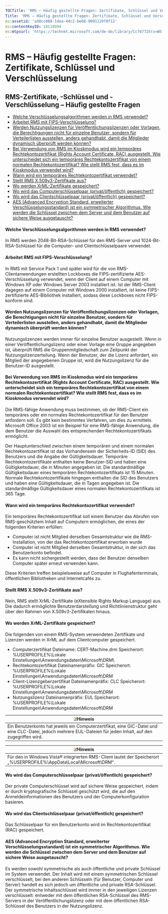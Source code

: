 ```yaml
---
TOCTitle: 'RMS – Häufig gestellte Fragen: Zertifikate, Schlüssel und Verschlüsselung'
Title: 'RMS – Häufig gestellte Fragen: Zertifikate, Schlüssel und Verschlüsselung'
ms:assetid: 'ad8cc088-1dea-44c2-be68-9091129f0f12'
ms:contentKeyID: 18118994
ms:mtpsurl: 'https://technet.microsoft.com/de-de/library/Cc747725(v=WS.10)'
---
```


RMS – Häufig gestellte Fragen: Zertifikate, Schlüssel und Verschlüsselung
=========================================================================

RMS-Zertifikate, -Schlüssel und -Verschlüsselung – Häufig gestellte Fragen
--------------------------------------------------------------------------

-   [Welche Verschlüsselungsalgorithmen werden in RMS verwendet?](#bkmk_10)
-   [Arbeitet RMS mit FIPS-Verschlüsselung?](#bkmk_11)
-   [Werden Nutzungslizenzen für Veröffentlichungslizenzen oder Vorlagen, die Berechtigungen nicht für einzelne Benutzer, sondern für Verteilerlisten ausstellen, anders gehandhabt, damit die Mitglieder dynamisch überprüft werden können?](#bkmk_12)
-   [Bei Verwendung von RMS im Kioskmodus wird ein temporäres Rechtekontozertifikat (Rights Account Certificate, RAC) ausgestellt. Wie unterscheidet sich ein temporäres Rechtekontozertifikat von einem normalen Rechtekontozertifikat? Wie stellt RMS fest, dass es im Kioskmodus verwendet wird?](#bkmk_13)
-   [Wann wird ein temporäres Rechtekontozertifikat verwendet?](#bkmk_14)
-   [Stellt RMS X.509v3-Zertifikate aus?](#bkmk_15)
-   [Wo werden XrML-Zertifikate gespeichert?](#bkmk_16)
-   [Wo wird das Computerschlüsselpaar (privat/öffentlich) gespeichert?](#bkmk_17)
-   [Wo wird das Clientschlüsselpaar (privat/öffentlich) gespeichert?](#bkmk_18)
-   [AES (Advanced Encryption Standard, erweiterter Verschlüsselungsstandard) ist ein symmetrischer Algorithmus. Wie werden die Schlüssel zwischen dem Server und dem Benutzer auf sichere Weise ausgetauscht?](#bkmk_19)

<span id="BKMK_10"></span>
#### Welche Verschlüsselungsalgorithmen werden in RMS verwendet?

In RMS werden 2048-Bit-RSA-Schlüssel für den RMS-Server und 1024-Bit-RSA-Schlüssel für die Computer- und Clientschlüsselpaare verwendet.

<span id="BKMK_11"></span>
#### Arbeitet RMS mit FIPS-Verschlüsselung?

In RMS mit Service Pack 1 und später wird für die von RMS-Clientanwendungen erstellten Lockboxes die FIPS-zertifizierte AES-Verschlüsselung verwendet, wenn der Client auf einem Computer mit Windows XP oder Windows Server 2003 installiert ist. Ist der RMS-Client dagegen auf einem Computer mit Windows 2000 installiert, ist keine FIPS-zertifizierte AES-Bibliothek installiert, sodass diese Lockboxes nicht FIPS-konform sind.

<span id="BKMK_12"></span>
#### Werden Nutzungslizenzen für Veröffentlichungslizenzen oder Vorlagen, die Berechtigungen nicht für einzelne Benutzer, sondern für Verteilerlisten ausstellen, anders gehandhabt, damit die Mitglieder dynamisch überprüft werden können?

Nutzungslizenzen werden immer für einzelne Benutzer ausgestellt. Wenn in einer Veröffentlichungslizenz oder einer Vorlage eine Gruppe angegeben ist, überprüft RMS die Gruppenmitgliedschaft zum Zeitpunkt der Nutzungslizenzerteilung. Wenn der Benutzer, der die Lizenz anfordert, ein Mitglied der angegebenen Gruppe ist, wird die Nutzungslizenz für die Benutzer-ID ausgestellt.

<span id="BKMK_13"></span>
#### Bei Verwendung von RMS im Kioskmodus wird ein temporäres Rechtekontozertifikat (Rights Account Certificate, RAC) ausgestellt. Wie unterscheidet sich ein temporäres Rechtekontozertifikat von einem normalen Rechtekontozertifikat? Wie stellt RMS fest, dass es im Kioskmodus verwendet wird?

Die RMS-fähige Anwendung muss bestimmen, ob der RMS-Client ein temporäres oder ein normales Rechtekontozertifikat für den Benutzer anfordern soll. Es gibt kein bestimmtes Verfahren, um dies zu ermitteln. Microsoft Office 2003 ist ein Beispiel für eine RMS-fähige Anwendung, die dem Benutzer die Auswahl des entsprechenden Rechtekontozertifikats ermöglicht.

Der Hauptunterschied zwischen einem temporären und einem normalen Rechtekontozertifikat ist das Vorhandensein der Sicherheits-ID (SID) des Benutzers und die Angabe der Gültigkeitsdauer. Temporäre Rechtekontozertifikate enthalten keine Benutzer-SID und haben eine Gültigkeitsdauer, die in Minuten angegeben ist. Die standardmäßige Gültigkeitsdauer eines temporären Rechtekontozertifikats ist 15 Minuten. Normale Rechtekontozertifikate hingegen enthalten die SID des Benutzers und haben eine Gültigkeitsdauer, die in Tagen angegeben ist. Die standardmäßige Gültigkeitsdauer eines normalen Rechtekontozertifikats ist 365 Tage.

<span id="BKMK_14"></span>
#### Wann wird ein temporäres Rechtekontozertifikat verwendet?

Ein temporäres Rechtekontozertifikat soll einem Benutzer das Abrufen von RMS-geschütztem Inhalt auf Computern ermöglichen, die eines der folgenden Kriterien erfüllen:

-   Computer ist nicht Mitglied derselben Gesamtstruktur wie die RMS-Installation, von der das Rechtekontozertifikat erworben wurde
-   Computer ist nicht Mitglied derselben Gesamtstruktur, in der sich das Benutzerkonto befindet.
-   Es kann nicht sichergestellt werden, dass der Benutzer denselben Computer später erneut verwenden kann.

Diese Kriterien treffen beispielsweise auf Computer in Flughafenterminals, öffentlichen Bibliotheken und Internetcafés zu.

<span id="BKMK_15"></span>
#### Stellt RMS X.509v3-Zertifikate aus?

Nein, RMS stellt XrML-Zertifikate (eXtensible Rights Markup Language) aus. Die dadurch ermöglichte Benutzerdarstellung und Richtlinienstruktur geht über den Rahmen von X.509v3-Zertifikaten hinaus.

<span id="BKMK_16"></span>
#### Wo werden XrML-Zertifikate gespeichert?

Die folgenden von einem RMS-System verwendeten Zertifikate und Lizenzen werden in XrML auf dem Clientcomputer gespeichert.

-   Computerzertifikat
    Dateiname: CERT-Machine.drm
    Speicherort: %USERPROFILE%\\Lokale Einstellungen\\Anwendungsdaten\\Microsoft\\DRM\\
-   Rechtekontozertifikat
    Dateinamenpräfix: GIC
    Speicherort: %USERPROFILE%\\Lokale Einstellungen\\Anwendungsdaten\\Microsoft\\DRM
-   Client-Lizenzgeberzertifikat
    Dateinamenpräfix: CLC
    Speicherort: %USERPROFILE%\\Lokale Einstellungen\\Anwendungsdaten\\Microsoft\\DRM
-   Nutzungslizenz
    Dateinamenpräfix: EUL
    Speicherort: %USERPROFILE%\\Lokale Einstellungen\\Anwendungsdaten\\Microsoft\\DRM

| ![](images/Cc747725.note(WS.10).gif)Hinweis                                                                                        |
|-----------------------------------------------------------------------------------------------------------------------------------------------------------------|
| Ein Benutzerkonto hat jeweils ein Computerzertifikat, eine GIC-Datei und eine CLC-Datei, jedoch mehrere EUL-Dateien für jeden Inhalt, auf den zugegriffen wird. |

| ![](images/Cc747725.note(WS.10).gif)Hinweis                                                  |
|---------------------------------------------------------------------------------------------------------------------------|
| Für den in Windows Vista® integrierten RMS-Client lautet der Speicherort „%USERPROFILE%\\AppData\\Local\\Microsoft\\DRM“. |

<span id="BKMK_17"></span>
#### Wo wird das Computerschlüsselpaar (privat/öffentlich) gespeichert?

Der private Computerschlüssel wird auf sichere Weise gespeichert, indem er durch kryptografische Schlüssel geschützt wird, die auf den Anmeldeinformationen des Benutzers und der Computerkonfiguration basieren.

<span id="BKMK_18"></span>
#### Wo wird das Clientschlüsselpaar (privat/öffentlich) gespeichert?

Das Schlüsselpaar für ein Benutzerkonto wird im Rechtekontozertifikat (RAC) gespeichert.

<span id="BKMK_19"></span>
#### AES (Advanced Encryption Standard, erweiterter Verschlüsselungsstandard) ist ein symmetrischer Algorithmus. Wie werden die Schlüssel zwischen dem Server und dem Benutzer auf sichere Weise ausgetauscht?

Es werden sowohl symmetrische als auch öffentliche und private Schlüssel im System verwendet. Der Inhalt wird mit einem symmetrischen Schlüssel verschlüsselt, bei den anderen Schlüsseln (für Benutzer, Computer und Server) handelt es sich jedoch um öffentliche und private RSA-Schlüssel. Der symmetrische Inhaltsschlüssel wird immer in den jeweiligen Lizenzen verschlüsselt: entweder mit dem öffentlichen RSA-Schlüssel des RMS-Servers in der Veröffentlichungslizenz oder mit dem öffentlichen RSA-Schlüssel des Benutzers in der Nutzungslizenz.

